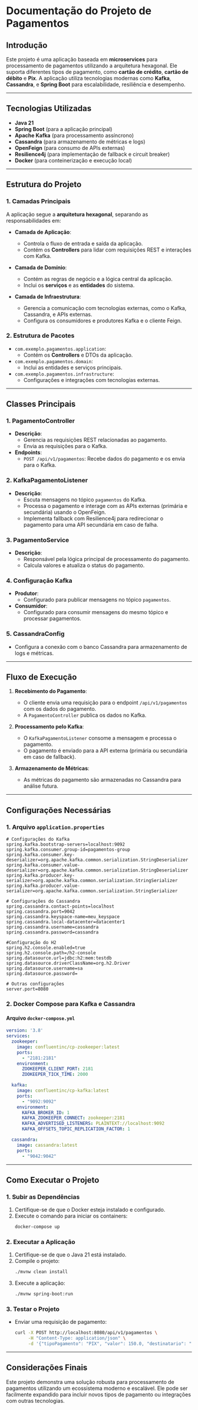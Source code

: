 # Documentação do Projeto de Pagamentos

## Introdução
Este projeto é uma aplicação baseada em **microservices** para processamento de pagamentos utilizando a arquitetura hexagonal. Ele suporta diferentes tipos de pagamento, como **cartão de crédito**, **cartão de débito** e **Pix**. A aplicação utiliza tecnologias modernas como **Kafka**, **Cassandra**, e **Spring Boot** para escalabilidade, resiliência e desempenho.

---

## Tecnologias Utilizadas
- **Java 21**
- **Spring Boot** (para a aplicação principal)
- **Apache Kafka** (para processamento assíncrono)
- **Cassandra** (para armazenamento de métricas e logs)
- **OpenFeign** (para consumo de APIs externas)
- **Resilience4j** (para implementação de fallback e circuit breaker)
- **Docker** (para conteinerização e execução local)

---

## Estrutura do Projeto

### 1. Camadas Principais
A aplicação segue a **arquitetura hexagonal**, separando as responsabilidades em:

- **Camada de Aplicação**:
  - Controla o fluxo de entrada e saída da aplicação.
  - Contém os **Controllers** para lidar com requisições REST e interações com Kafka.

- **Camada de Domínio**:
  - Contém as regras de negócio e a lógica central da aplicação.
  - Inclui os **serviços** e as **entidades** do sistema.

- **Camada de Infraestrutura**:
  - Gerencia a comunicação com tecnologias externas, como o Kafka, Cassandra, e APIs externas.
  - Configura os consumidores e produtores Kafka e o cliente Feign.

### 2. Estrutura de Pacotes
- `com.exemplo.pagamentos.application`:
  - Contém os **Controllers** e DTOs da aplicação.
- `com.exemplo.pagamentos.domain`:
  - Inclui as entidades e serviços principais.
- `com.exemplo.pagamentos.infrastructure`:
  - Configurações e integrações com tecnologias externas.

---

## Classes Principais

### 1. **PagamentoController**
- **Descrição**:
  - Gerencia as requisições REST relacionadas ao pagamento.
  - Envia as requisições para o Kafka.
- **Endpoints**:
  - `POST /api/v1/pagamentos`: Recebe dados do pagamento e os envia para o Kafka.

### 2. **KafkaPagamentoListener**
- **Descrição**:
  - Escuta mensagens no tópico `pagamentos` do Kafka.
  - Processa o pagamento e interage com as APIs externas (primária e secundária) usando o OpenFeign.
  - Implementa fallback com Resilience4j para redirecionar o pagamento para uma API secundária em caso de falha.

### 3. **PagamentoService**
- **Descrição**:
  - Responsável pela lógica principal de processamento do pagamento.
  - Calcula valores e atualiza o status do pagamento.

### 4. **Configuração Kafka**
- **Produtor**:
  - Configurado para publicar mensagens no tópico `pagamentos`.
- **Consumidor**:
  - Configurado para consumir mensagens do mesmo tópico e processar pagamentos.

### 5. **CassandraConfig**
- Configura a conexão com o banco Cassandra para armazenamento de logs e métricas.

---

## Fluxo de Execução
1. **Recebimento do Pagamento**:
   - O cliente envia uma requisição para o endpoint `/api/v1/pagamentos` com os dados do pagamento.
   - A `PagamentoController` publica os dados no Kafka.

2. **Processamento pelo Kafka**:
   - O `KafkaPagamentoListener` consome a mensagem e processa o pagamento.
   - O pagamento é enviado para a API externa (primária ou secundária em caso de fallback).

3. **Armazenamento de Métricas**:
   - As métricas do pagamento são armazenadas no Cassandra para análise futura.

---

## Configurações Necessárias

### 1. **Arquivo `application.properties`**
```properties
# Configurações do Kafka
spring.kafka.bootstrap-servers=localhost:9092
spring.kafka.consumer.group-id=pagamentos-group
spring.kafka.consumer.key-deserializer=org.apache.kafka.common.serialization.StringDeserializer
spring.kafka.consumer.value-deserializer=org.apache.kafka.common.serialization.StringDeserializer
spring.kafka.producer.key-serializer=org.apache.kafka.common.serialization.StringSerializer
spring.kafka.producer.value-serializer=org.apache.kafka.common.serialization.StringSerializer

# Configurações do Cassandra
spring.cassandra.contact-points=localhost
spring.cassandra.port=9042
spring.cassandra.keyspace-name=meu_keyspace
spring.cassandra.local-datacenter=datacenter1
spring.cassandra.username=cassandra
spring.cassandra.password=cassandra

#Configuração do H2
spring.h2.console.enabled=true
spring.h2.console.path=/h2-console
spring.datasource.url=jdbc:h2:mem:testdb
spring.datasource.driverClassName=org.h2.Driver
spring.datasource.username=sa
spring.datasource.password=

# Outras configurações
server.port=8080
```

### 2. **Docker Compose para Kafka e Cassandra**

#### Arquivo `docker-compose.yml`
```yaml
version: '3.8'
services:
  zookeeper:
    image: confluentinc/cp-zookeeper:latest
    ports:
      - "2181:2181"
    environment:
      ZOOKEEPER_CLIENT_PORT: 2181
      ZOOKEEPER_TICK_TIME: 2000

  kafka:
    image: confluentinc/cp-kafka:latest
    ports:
      - "9092:9092"
    environment:
      KAFKA_BROKER_ID: 1
      KAFKA_ZOOKEEPER_CONNECT: zookeeper:2181
      KAFKA_ADVERTISED_LISTENERS: PLAINTEXT://localhost:9092
      KAFKA_OFFSETS_TOPIC_REPLICATION_FACTOR: 1

  cassandra:
    image: cassandra:latest
    ports:
      - "9042:9042"
```

---

## Como Executar o Projeto

### 1. **Subir as Dependências**
1. Certifique-se de que o Docker esteja instalado e configurado.
2. Execute o comando para iniciar os containers:
   ```bash
   docker-compose up
   ```

### 2. **Executar a Aplicação**
1. Certifique-se de que o Java 21 está instalado.
2. Compile o projeto:
   ```bash
   ./mvnw clean install
   ```
3. Execute a aplicação:
   ```bash
   ./mvnw spring-boot:run
   ```

### 3. **Testar o Projeto**
- Enviar uma requisição de pagamento:
  ```bash
  curl -X POST http://localhost:8080/api/v1/pagamentos \
       -H "Content-Type: application/json" \
       -d '{"tipoPagamento": "PIX", "valor": 150.0, "destinatario": "Loja Exemplo"}'
  ```

---

## Considerações Finais
Este projeto demonstra uma solução robusta para processamento de pagamentos utilizando um ecossistema moderno e escalável. Ele pode ser facilmente expandido para incluir novos tipos de pagamento ou integrações com outras tecnologias.

